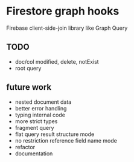 # Firestore graph hooks

Firebase client-side-join library like Graph Query

## TODO

- doc/col modified, delete, notExist
- root query

## future work

- nested document data
- better error handling
- typing internal code
- more strict types
- fragment query
- flat query result structure mode
- no restriction reference field name mode
- refactor
- documentation
